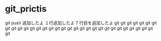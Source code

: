 # git_prictis

git push 追加したよ
１行追加したよ
7 行目を追加したよ
git git git
git
git git git
git
git git git
git
git git git
git
git git git
git
git git git
git
git git git
git
git git git
git
